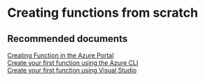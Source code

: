 <properties
	pageTitle="Creating functions from scratch"
	description="Creating functions from scratch"
	service="microsoft.web"
	resource="functions"
	authors="shrahman"
	displayOrder=""
	selfHelpType="generic"
	supportTopicIds="32518054"
	resourceTags=""
	productPesIds="16072"
	cloudEnvironments="public"
/>

# Creating functions from scratch

## **Recommended documents**

[Creating Function in the Azure Portal](https://docs.microsoft.com/azure/azure-functions/functions-create-first-azure-function)<br>
[Create your first function using the Azure CLI](https://docs.microsoft.com/azure/azure-functions/functions-create-first-azure-function-azure-cli)<br>
[Create your first function using Visual Studio](https://docs.microsoft.com/azure/azure-functions/functions-create-your-first-function-visual-studio#publish-the-project-to-azure)<br>